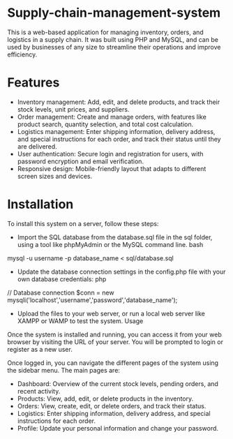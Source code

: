 # Supply-chain-management-system
This is a web-based application for managing inventory, orders, and logistics in a supply chain. It was built using PHP and MySQL, and can be used by businesses of any size to streamline their operations and improve efficiency.

# Features
- Inventory management: Add, edit, and delete products, and track their stock levels, unit prices, and suppliers.
- Order management: Create and manage orders, with features like product search, quantity selection, and total cost calculation.
- Logistics management: Enter shipping information, delivery address, and special instructions for each order, and track their status until they are delivered.
- User authentication: Secure login and registration for users, with password encryption and email verification.
- Responsive design: Mobile-friendly layout that adapts to different screen sizes and devices.

# Installation
To install this system on a server, follow these steps:

- Import the SQL database from the database.sql file in the sql folder, using a tool like phpMyAdmin or the MySQL command line.
bash

mysql -u username -p database_name < sql/database.sql

- Update the database connection settings in the config.php file with your own database credentials:
php

// Database connection
$conn = new mysqli('localhost','username','password','database_name');

- Upload the files to your web server, or run a local web server like XAMPP or WAMP to test the system.
Usage

Once the system is installed and running, you can access it from your web browser by visiting the URL of your server. You will be prompted to login or register as a new user.

Once logged in, you can navigate the different pages of the system using the sidebar menu. The main pages are:

- Dashboard: Overview of the current stock levels, pending orders, and recent activity.
- Products: View, add, edit, or delete products in the inventory.
- Orders: View, create, edit, or delete orders, and track their status.
- Logistics: Enter shipping information, delivery address, and special instructions for each order.
- Profile: Update your personal information and change your password.


